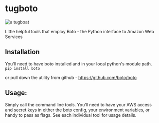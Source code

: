 tugboto
===========

![a tugboat](http://i.imgur.com/lljFL26.png)

Little helpful tools that employ Boto - the Python interface to Amazon Web Services

Installation
-------------
You'll need to have boto installed and in your local python's module path.
```pip install boto```

or pull down the utility from github - https://github.com/boto/boto

Usage:
-------------
Simply call the command line tools.  You'll need to have your AWS access and secret keys in either the boto config, your environment variables, or handy to pass as flags.
See each individual tool for usage details.
